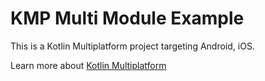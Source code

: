 # KMP Multi Module Example

This is a Kotlin Multiplatform project targeting Android, iOS.

Learn more about [Kotlin Multiplatform](https://www.jetbrains.com/help/kotlin-multiplatform-dev/get-started.html)

